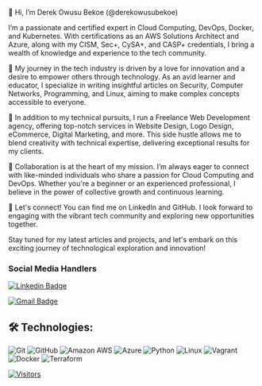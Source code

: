 👋 Hi, I’m Derek Owusu Bekoe (@derekowusubekoe)

I’m a passionate and certified expert in Cloud Computing, DevOps, Docker, and Kubernetes. With certifications as an AWS Solutions Architect and Azure, along with my CISM, Sec+, CySA+, and CASP+ credentials, I bring a wealth of knowledge and experience to the tech community.

🌱 My journey in the tech industry is driven by a love for innovation and a desire to empower others through technology. As an avid learner and educator, I specialize in writing insightful articles on Security, Computer Networks, Programming, and Linux, aiming to make complex concepts accessible to everyone.

💼 In addition to my technical pursuits, I run a Freelance Web Development agency, offering top-notch services in Website Design, Logo Design, eCommerce, Digital Marketing, and more. This side hustle allows me to blend creativity with technical expertise, delivering exceptional results for my clients.

💞 Collaboration is at the heart of my mission. I’m always eager to connect with like-minded individuals who share a passion for Cloud Computing and DevOps. Whether you're a beginner or an experienced professional, I believe in the power of collective growth and continuous learning.

📱 Let's connect! You can find me on LinkedIn and GitHub. I look forward to engaging with the vibrant tech community and exploring new opportunities together.

Stay tuned for my latest articles and projects, and let's embark on this exciting journey of technological exploration and innovation!
<!---
derekowusubekoe/derekowusubekoe is a ✨ special ✨ repository because its `README.md` (this file) appears on your GitHub profile.
You can click the Preview link to take a look at your changes.
--->
### Social Media Handlers
[![Linkedin Badge](https://img.shields.io/badge/-Derek%20Owusu%20Bekoe-blue?style=flat-square&logo=Linkedin&logoColor=white&link=<https://www.linkedin.com/in/derekowusubekoe/>)](https://www.linkedin.com/in/derekowusubekoe/>)

[![Gmail Badge](https://img.shields.io/badge/-dowusubekoe@gmail.com-c14438?style=flat-square&logo=Gmail&logoColor=white&link=mailto:<dowusubekoe@gmail.com>)](mailto:<dowusubekoe@gmail.com>)

## 🛠️ Technologies:
![Git](https://img.shields.io/badge/-Git-black?style=flat-square&logo=git)
![GitHub](https://img.shields.io/badge/-GitHub-181717?style=flat-square&logo=github)
![Amazon AWS](https://img.shields.io/badge/Amazon%20AWS-232F3E?style=flat-square&logo=amazon-aws)
![Azure](https://img.shields.io/badge/Azure%20-232F3E?style=flat-square&logo=microsoft-azure)
![Python](https://img.shields.io/badge/-Python-black?style=flat-square&logo=Python)
![Linux](https://img.shields.io/badge/Linux-FCC624?style=flat-square&logo=linux&logoColor=black)
![Vagrant](https://img.shields.io/badge/Vagrant-%23026AA7.svg?style=flat-square&logo=vagrant&logoColor=white)
![Docker](https://img.shields.io/badge/docker-%230db7ed.svg?style=for-the-badge&logo=docker&logoColor=white)
![Terraform](https://img.shields.io/badge/terraform-%235835CC.svg?style=for-the-badge&logo=terraform&logoColor=white)

[![Visitors](https://api.visitorbadge.io/api/visitors?path=<dowusubekoe-dev>%2F<dowusubekoe-dev>&label=Visitors&countColor=%23263759)](https://visitorbadge.io/status?path=<dowusubekoe-dev>%2F<dowusubekoe-dev>)
